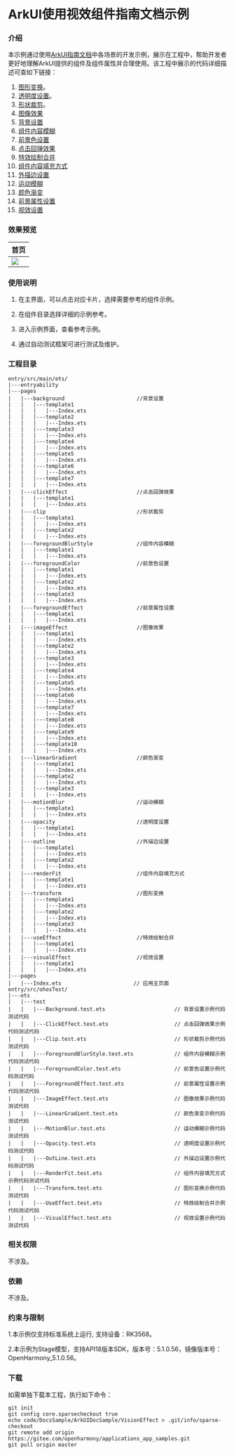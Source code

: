 # ArkUI使用视效组件指南文档示例

### 介绍

本示例通过使用[ArkUI指南文档](https://gitee.com/openharmony/docs/tree/master/zh-cn/application-dev/ui)中各场景的开发示例，展示在工程中，帮助开发者更好地理解ArkUI提供的组件及组件属性并合理使用。该工程中展示的代码详细描述可查如下链接：

1. [图形变换](https://gitee.com/openharmony/docs/blob/master/zh-cn/application-dev/reference/apis-arkui/arkui-ts/ts-universal-attributes-transformation.md)。
2. [透明度设置](https://gitee.com/openharmony/docs/blob/master/zh-cn/application-dev/reference/apis-arkui/arkui-ts/ts-universal-attributes-opacity.md)。
3. [形状裁剪](https://gitee.com/openharmony/docs/blob/master/zh-cn/application-dev/reference/apis-arkui/arkui-ts/ts-universal-attributes-sharp-clipping.md)。
4. [图像效果](https://gitee.com/openharmony/docs/blob/master/zh-cn/application-dev/reference/apis-arkui/arkui-ts/ts-universal-attributes-image-effect.md)
5. [背景设置](https://gitee.com/openharmony/docs/blob/master/zh-cn/application-dev/reference/apis-arkui/arkui-ts/ts-universal-attributes-background.md)
6. [组件内容模糊](https://gitee.com/openharmony/docs/blob/master/zh-cn/application-dev/reference/apis-arkui/arkui-ts/ts-universal-attributes-foreground-blur-style.md)
7. [前景色设置](https://gitee.com/openharmony/docs/blob/master/zh-cn/application-dev/reference/apis-arkui/arkui-ts/ts-universal-attributes-foreground-color.md)
8. [点击回弹效果](https://gitee.com/openharmony/docs/blob/master/zh-cn/application-dev/reference/apis-arkui/arkui-ts/ts-universal-attributes-click-effect.md)
9. [特效绘制合并](https://gitee.com/openharmony/docs/blob/master/zh-cn/application-dev/reference/apis-arkui/arkui-ts/ts-universal-attributes-use-effect.md)
10. [组件内容填充方式](https://gitee.com/openharmony/docs/blob/master/zh-cn/application-dev/reference/apis-arkui/arkui-ts/ts-universal-attributes-renderfit.md)
11. [外描边设置](https://gitee.com/openharmony/docs/blob/master/zh-cn/application-dev/reference/apis-arkui/arkui-ts/ts-universal-attributes-outline.md)
12. [运动模糊](https://gitee.com/openharmony/docs/blob/master/zh-cn/application-dev/reference/apis-arkui/arkui-ts/ts-universal-attributes-motionBlur.md)
13. [颜色渐变](https://gitee.com/openharmony/docs/blob/master/zh-cn/application-dev/reference/apis-arkui/arkui-ts/ts-universal-attributes-gradient-color.md)
14. [前景属性设置](https://gitee.com/openharmony/docs/blob/master/zh-cn/application-dev/reference/apis-arkui/arkui-ts/ts-universal-attributes-foreground-effect.md)
15. [视效设置](https://gitee.com/openharmony/docs/blob/master/zh-cn/application-dev/reference/apis-arkui/arkui-ts/ts-universal-attributes-filter-effect.md)


### 效果预览

| 首页                                 |
|------------------------------------|
| ![](screenshots/device/image1.png) |

### 使用说明

1. 在主界面，可以点击对应卡片，选择需要参考的组件示例。

2. 在组件目录选择详细的示例参考。

3. 进入示例界面，查看参考示例。

4. 通过自动测试框架可进行测试及维护。

### 工程目录
```
entry/src/main/ets/
|---entryability
|---pages
|   |---background                       //背景设置 
|   |   |---template1
|   |   |   |---Index.ets
|   |   |---template2
|   |   |   |---Index.ets
|   |   |---template3
|   |   |   |---Index.ets
|   |   |---template4
|   |   |   |---Index.ets
|   |   |---template5
|   |   |   |---Index.ets
|   |   |---template6
|   |   |   |---Index.ets
|   |   |---template7
|   |   |   |---Index.ets
|   |---clickEffect                      //点击回弹效果
|   |   |---template1
|   |   |   |---Index.ets
|   |---clip                             //形状裁剪
|   |   |---template1
|   |   |   |---Index.ets
|   |   |---template2
|   |   |   |---Index.ets
|   |---foregroundBlurStyle              //组件内容模糊
|   |   |---template1
|   |   |   |---Index.ets
|   |---foregroundColor                  //前景色设置
|   |   |---template1
|   |   |   |---Index.ets
|   |   |---template2
|   |   |   |---Index.ets
|   |   |---template3
|   |   |   |---Index.ets
|   |---foregroundEffect                 //前景属性设置
|   |   |---template1
|   |   |   |---Index.ets   
|   |---imageEffect                      //图像效果
|   |   |---template1
|   |   |   |---Index.ets     
|   |   |---template2
|   |   |   |---Index.ets    
|   |   |---template3
|   |   |   |---Index.ets    
|   |   |---template4
|   |   |   |---Index.ets    
|   |   |---template5
|   |   |   |---Index.ets    
|   |   |---template6
|   |   |   |---Index.ets    
|   |   |---template7
|   |   |   |---Index.ets    
|   |   |---template8
|   |   |   |---Index.ets    
|   |   |---template9
|   |   |   |---Index.ets    
|   |   |---template10
|   |   |   |---Index.ets       
|   |---linearGradient                   //颜色渐变
|   |   |---template1
|   |   |   |---Index.ets          
|   |   |---template2
|   |   |   |---Index.ets     
|   |   |---template3
|   |   |   |---Index.ets        
|   |---motionBlur                       //运动模糊
|   |   |---template1
|   |   |   |---Index.ets          
|   |---opacity                          //透明度设置
|   |   |---template1
|   |   |   |---Index.ets           
|   |---outline                          //外描边设置
|   |   |---template1
|   |   |   |---Index.ets       
|   |   |---template2
|   |   |   |---Index.ets       
|   |---renderFit                        //组件内容填充方式
|   |   |---template1
|   |   |   |---Index.ets        
|   |---transform                        //图形变换
|   |   |---template1
|   |   |   |---Index.ets       
|   |   |---template2
|   |   |   |---Index.ets       
|   |   |---template3
|   |   |   |---Index.ets       
|   |---useEffect                        //特效绘制合并
|   |   |---template1
|   |   |   |---Index.ets      
|   |---visualEffect                     //视效设置
|   |   |---template1
|   |   |   |---Index.ets      
|---pages
|   |---Index.ets                       // 应用主页面
entry/src/ohosTest/
|---ets
|   |---test
|   |   |---Background.test.ets                      // 背景设置示例代码测试代码
|   |   |---ClickEffect.test.ets                     // 点击回弹效果示例代码测试代码
|   |   |---Clip.test.ets                            // 形状裁剪示例代码测试代码
|   |   |---ForegroundBlurStyle.test.ets             // 组件内容模糊示例代码测试代码
|   |   |---ForegroundColor.test.ets                 // 前景色设置示例代码测试代码
|   |   |---ForegroundEffect.test.ets                // 前景属性设置示例代码测试代码
|   |   |---ImageEffect.test.ets                     // 图像效果示例代码测试代码
|   |   |---LinearGradient.test.ets                  // 颜色渐变示例代码测试代码
|   |   |---MotionBlur.test.ets                      // 运动模糊示例代码测试代码
|   |   |---Opacity.test.ets                         // 透明度设置示例代码测试代码
|   |   |---OutLine.test.ets                         // 外描边设置示例代码测试代码
|   |   |---RenderFit.test.ets                       // 组件内容填充方式示例代码测试代码
|   |   |---Transform.test.ets                       // 图形变换示例代码测试代码
|   |   |---UseEffect.test.ets                       // 特效绘制合并示例代码测试代码
|   |   |---VisualEffect.test.ets                    // 视效设置示例代码测试代码
```

### 相关权限

不涉及。

### 依赖

不涉及。

### 约束与限制

1.本示例仅支持标准系统上运行, 支持设备：RK3568。

2.本示例为Stage模型，支持API18版本SDK，版本号：5.1.0.56，镜像版本号：OpenHarmony_5.1.0.56。

### 下载

如需单独下载本工程，执行如下命令：

````
git init
git config core.sparsecheckout true
echo code/DocsSample/ArkUIDocSample/VisionEffect > .git/info/sparse-checkout
git remote add origin https://gitee.com/openharmony/applications_app_samples.git
git pull origin master
````